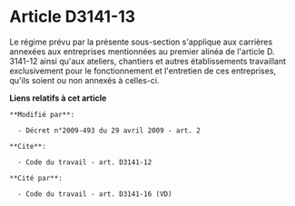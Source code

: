 # Article D3141-13

Le régime prévu par la présente sous-section s'applique aux carrières annexées aux entreprises mentionnées au premier alinéa
de l'article D. 3141-12 ainsi qu'aux ateliers, chantiers et autres établissements travaillant exclusivement pour le
fonctionnement et l'entretien de ces entreprises, qu'ils soient ou non annexés à celles-ci.

**Liens relatifs à cet article**

	**Modifié par**:

	  - Décret n°2009-493 du 29 avril 2009 - art. 2

	**Cite**:

	  - Code du travail - art. D3141-12

	**Cité par**:

	  - Code du travail - art. D3141-16 (VD)
